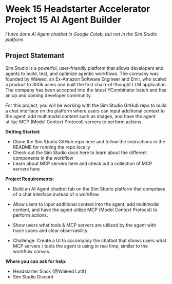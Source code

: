 # Week 15 Headstarter Accelerator Project 15 AI Agent Builder
*I have done AI Agent chatbot in Google Colab, but not in the Sim Studio platform.*
## Project Statemant
Sim Studio is a powerful, user-friendly platform that allows developers and agents to build, test, and optimize agentic workflows. The company was founded by Waleed, an Ex-Amazon Software Engineer and Emir, who scaled a product to 300k users and built the first chain-of-thought LLM application. The company has been accepted into the latest YCombinator batch and has an up and coming developer community.

For this project, you will be working with the Sim Studio GitHub repo to build a chat interface on the platform where users can input additional context to the agent, add multimodal content such as images, and have the agent utilize MCP (Model Context Protocol) servers to perform actions.

**Getting Started:**

- Clone the Sim Studio GitHub repo here and follow the instructions in the README for running the repo locally
- Check out the Sim Studio docs here to learn about the different components in the workflow
- Learn about MCP servers here and check out a collection of MCP servers here

**Project Requirements:**

- Build an AI Agent chatbot tab on the Sim Studio platform that comprises of a chat interface instead of a workflow.

- Allow users to input additional context into the agent, add multimodal content, and have the agent utilize MCP (Model Context Protocol) to perform actions.

- Show users what tools & MCP servers are utilized by the agent with trace spans and clear observability.

- Challenge: Create a UI to accompany the chatbot that shows users what MCP servers / tools the agent is using in real time, similar to the workflow canvas.

**Where you can ask for help:**

- Headstarter Slack (@Waleed Latif)
- Sim Studio Discord
